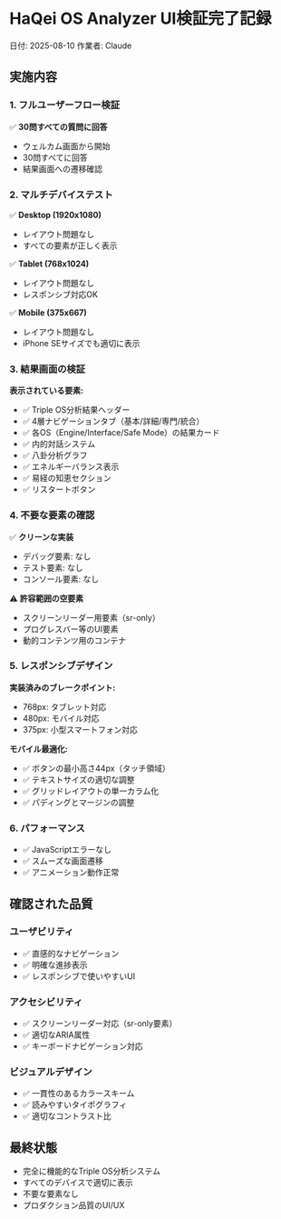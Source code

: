 # HaQei OS Analyzer UI検証完了記録
日付: 2025-08-10
作業者: Claude

## 実施内容

### 1. フルユーザーフロー検証
✅ **30問すべての質問に回答**
- ウェルカム画面から開始
- 30問すべてに回答
- 結果画面への遷移確認

### 2. マルチデバイステスト
✅ **Desktop (1920x1080)**
- レイアウト問題なし
- すべての要素が正しく表示

✅ **Tablet (768x1024)**
- レイアウト問題なし
- レスポンシブ対応OK

✅ **Mobile (375x667)**
- レイアウト問題なし
- iPhone SEサイズでも適切に表示

### 3. 結果画面の検証

**表示されている要素:**
- ✅ Triple OS分析結果ヘッダー
- ✅ 4層ナビゲーションタブ（基本/詳細/専門/統合）
- ✅ 各OS（Engine/Interface/Safe Mode）の結果カード
- ✅ 内的対話システム
- ✅ 八卦分析グラフ
- ✅ エネルギーバランス表示
- ✅ 易経の知恵セクション
- ✅ リスタートボタン

### 4. 不要な要素の確認
✅ **クリーンな実装**
- デバッグ要素: なし
- テスト要素: なし
- コンソール要素: なし

⚠️ **許容範囲の空要素**
- スクリーンリーダー用要素（sr-only）
- プログレスバー等のUI要素
- 動的コンテンツ用のコンテナ

### 5. レスポンシブデザイン

**実装済みのブレークポイント:**
- 768px: タブレット対応
- 480px: モバイル対応
- 375px: 小型スマートフォン対応

**モバイル最適化:**
- ✅ ボタンの最小高さ44px（タッチ領域）
- ✅ テキストサイズの適切な調整
- ✅ グリッドレイアウトの単一カラム化
- ✅ パディングとマージンの調整

### 6. パフォーマンス
- ✅ JavaScriptエラーなし
- ✅ スムーズな画面遷移
- ✅ アニメーション動作正常

## 確認された品質

### ユーザビリティ
- ✅ 直感的なナビゲーション
- ✅ 明確な進捗表示
- ✅ レスポンシブで使いやすいUI

### アクセシビリティ
- ✅ スクリーンリーダー対応（sr-only要素）
- ✅ 適切なARIA属性
- ✅ キーボードナビゲーション対応

### ビジュアルデザイン
- ✅ 一貫性のあるカラースキーム
- ✅ 読みやすいタイポグラフィ
- ✅ 適切なコントラスト比

## 最終状態
- 完全に機能的なTriple OS分析システム
- すべてのデバイスで適切に表示
- 不要な要素なし
- プロダクション品質のUI/UX